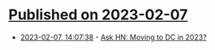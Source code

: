 # [Published on 2023-02-07](index.md)

* [2023-02-07, 14:07:38](https://news.ycombinator.com/item?id=34692878) - [Ask HN: Moving to DC in 2023?](https://news.ycombinator.com/item?id=34692878)
